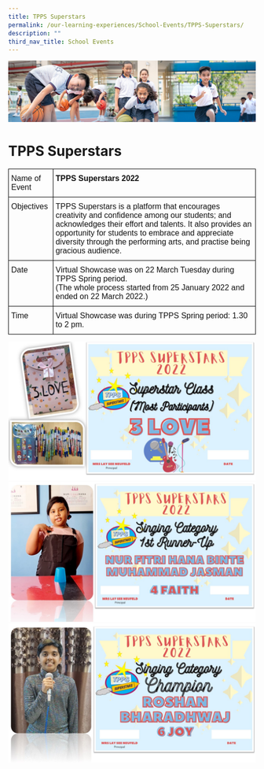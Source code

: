 ```yaml
---
title: TPPS Superstars
permalink: /our-learning-experiences/School-Events/TPPS-Superstars/
description: ""
third_nav_title: School Events
---
```

![](/images/Our%20Learning%20Experiences.jpg)

TPPS Superstars
===============

<style type="text/css">
.tg  {border-collapse:collapse;border-spacing:0;}
.tg td{border-color:black;border-style:solid;border-width:1px;font-family:Arial, sans-serif;font-size:14px;
  overflow:hidden;padding:10px 5px;word-break:normal;}
.tg th{border-color:black;border-style:solid;border-width:1px;font-family:Arial, sans-serif;font-size:14px;
  font-weight:normal;overflow:hidden;padding:10px 5px;word-break:normal;}
.tg .tg-k7n2{color:#121212;font-size:16px;text-align:left;vertical-align:top}
.tg .tg-svcv{color:#121212;font-size:16px;font-weight:bold;text-align:left;vertical-align:top}
</style>
<table class="tg">
<thead>
  <tr>
    <th class="tg-k7n2">Name of Event</th>
    <th class="tg-svcv">TPPS Superstars 2022</th>
  </tr>
</thead>
<tbody>
  <tr>
    <td class="tg-k7n2">Objectives</td>
    <td class="tg-k7n2">TPPS Superstars is a platform that encourages creativity and confidence among our students; and acknowledges their effort and talents. It also provides an opportunity for students to embrace and appreciate diversity through the performing arts, and practise being gracious audience.</td>
  </tr>
  <tr>
    <td class="tg-k7n2">Date</td>
    <td class="tg-k7n2">Virtual Showcase was on 22 March Tuesday during TPPS Spring period. <br>(The whole process started from 25 January 2022 and ended on 22 March 2022.)</td>
  </tr>
  <tr>
    <td class="tg-k7n2">Time</td>
    <td class="tg-k7n2">Virtual Showcase was during TPPS Spring period: 1.30 to 2 pm.</td>
  </tr>
</tbody>
</table>

![](/images/TPPS1.jpeg)
![](/images/TPPS2.jpeg)
![](/images/TPPS3.jpeg)
